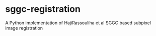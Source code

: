 # sggc-registration
A Python implementation of HajiRassouliha et al SGGC based subpixel image registration
